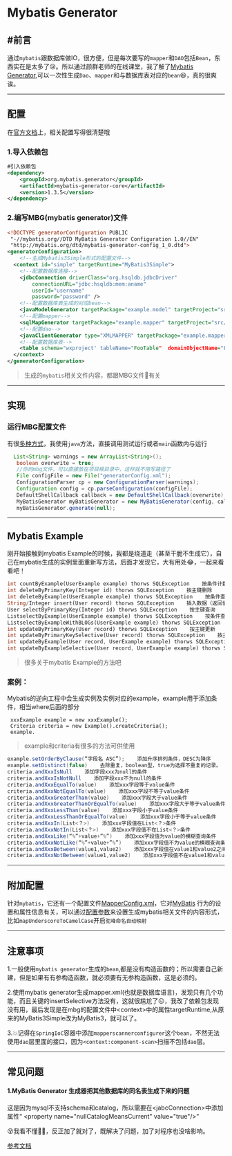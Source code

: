 # Mybatis Generator

## #前言

通过`mybatis`跟数据库做IO，很方便，但是每次要写的`mapper`和`DAO`包括`Bean`，东西实在是太多了:cry:。所以通过颜群老师的在线课堂，我了解了<span class="ljspan ljspan-reverse ljspan-blue">[Mybatis Generator](http://mybatis.org/generator/index.html)</span>,可以一次性生成`Dao`、`mapper`和与数据库表对应的`bean`:laughing:，真的很爽诶。

<!--more-->

<hr>

## 配置

在<span class="ljspan ljspan-blue">[官方文档](http://mybatis.org/generator/quickstart.html)</span>上，相关配置写得很清楚哦

### 1.导入依赖包

```xml
#引入依赖包
<dependency>
    <groupId>org.mybatis.generator</groupId>
    <artifactId>mybatis-generator-core</artifactId>
    <version>1.3.5</version>
</dependency> 
```

### 2.编写MBG(mybatis generator)文件

```xml
<!DOCTYPE generatorConfiguration PUBLIC
 "-//mybatis.org//DTD MyBatis Generator Configuration 1.0//EN"
 "http://mybatis.org/dtd/mybatis-generator-config_1_0.dtd">
<generatorConfiguration>
    <!--生成Mybatis3Simple形式的配置文件-->
  <context id="simple" targetRuntime="MyBatis3Simple">
    <!--配置数据库连接-->
    <jdbcConnection driverClass="org.hsqldb.jdbcDriver"
        connectionURL="jdbc:hsqldb:mem:aname"
        userId="username"
        password="password" />
	<!--配置数据库表生成的对应bean-->
    <javaModelGenerator targetPackage="example.model" targetProject="src/main/java"/>
	<!--配置mapper-->
    <sqlMapGenerator targetPackage="example.mapper" targetProject="src/main/resources"/>
	<!--配置dao-->
    <javaClientGenerator type="XMLMAPPER" targetPackage="example.mapper" targetProject="src/main/java"/>
	<!--配置数据库表-->
    <table schema="wxproject' tableName="FooTable"  domainObjectName="FooTable" />
  </context>
</generatorConfiguration>
```

>生成的`mybatis`相关文件内容，都跟MBG文件:eyes:有关

<hr>

## 实现

### 运行MBG配置文件

有很[多种方式](http://mybatis.org/generator/running/running.html)，我使用`java`方法，直接调用测试运行或者`main`函数内与运行

```java
  List<String> warnings = new ArrayList<String>();
   boolean overwrite = true;
   //你的mbg文件，可以直接放在项目根目录中，这样就不用写路径了
   File configFile = new File("generatorConfig.xml");
   ConfigurationParser cp = new ConfigurationParser(warnings);
   Configuration config = cp.parseConfiguration(configFile);
   DefaultShellCallback callback = new DefaultShellCallback(overwrite);
   MyBatisGenerator myBatisGenerator = new MyBatisGenerator(config, callback, warnings);
   myBatisGenerator.generate(null);
```

<hr>

## Mybatis Example

刚开始接触到<span class="ljspan ljspan-green">mybatis Example</span>的时候，我都是绕道走（甚至干脆不生成它），自己在mybatis生成的实例里面重新写方法，后面才发现它，大有用处:joy:，一起来看看吧！

```dart
int countByExample(UserExample example) thorws SQLException    按条件计数
int deleteByPrimaryKey(Integer id) thorws SQLException    按主键删除
int deleteByExample(UserExample example) thorws SQLException    按条件查询
String/Integer insert(User record) thorws SQLException    插入数据（返回值为ID）
User selectByPrimaryKey(Integer id) thorws SQLException    按主键查询
ListselectByExample(UserExample example) thorws SQLException    按条件查询
ListselectByExampleWithBLOGs(UserExample example) thorws SQLException    按条件查询（包括BLOB字段）。只有当数据表中的字段类型有为二进制的才会产生。
int updateByPrimaryKey(User record) thorws SQLException    按主键更新
int updateByPrimaryKeySelective(User record) thorws SQLException    按主键更新值不为null的字段
int updateByExample(User record, UserExample example) thorws SQLException    按条件更新
int updateByExampleSelective(User record, UserExample example) thorws SQLException    按条件更新值不为null的字段
```

> 很多关于<span class="ljspan ljspan-green">mybatis Example</span>的方法吧

### 案例：

Mybatis的逆向工程中会生成实例及实例对应的example，example用于添加条件，相当where后面的部分

```
 xxxExample example = new xxxExample();
 Criteria criteria = new Example().createCriteria();
 example.
```

> example和criteria有很多的方法可供使用

```csharp
example.setOrderByClause(“字段名 ASC”);    添加升序排列条件，DESC为降序
example.setDistinct(false)    去除重复，boolean型，true为选择不重复的记录。
criteria.andXxxIsNull    添加字段xxx为null的条件
criteria.andXxxIsNotNull    添加字段xxx不为null的条件
criteria.andXxxEqualTo(value)    添加xxx字段等于value条件
criteria.andXxxNotEqualTo(value)    添加xxx字段不等于value条件
criteria.andXxxGreaterThan(value)    添加xxx字段大于value条件
criteria.andXxxGreaterThanOrEqualTo(value)    添加xxx字段大于等于value条件
criteria.andXxxLessThan(value)    添加xxx字段小于value条件
criteria.andXxxLessThanOrEqualTo(value)    添加xxx字段小于等于value条件
criteria.andXxxIn(List<？>)    添加xxx字段值在List<？>条件
criteria.andXxxNotIn(List<？>)    添加xxx字段值不在List<？>条件
criteria.andXxxLike(“%”+value+”%”)    添加xxx字段值为value的模糊查询条件
criteria.andXxxNotLike(“%”+value+”%”)    添加xxx字段值不为value的模糊查询条件
criteria.andXxxBetween(value1,value2)    添加xxx字段值在value1和value2之间条件
criteria.andXxxNotBetween(value1,value2)    添加xxx字段值不在value1和value2之间条件
```


<hr>


## 附加配置

针对`mybatis`，它还有一个配置文件[MapperConfig.xml](http://mybatis.org/generator/afterRunning.html)，它对<span class="ljspan ljspan-black">[MyBatis](https://mybatis.org/mybatis-3/zh/index.html) </span>行为的设置和属性信息有关，可以通过<span class="ljspan ljspan-reverse ljspan-black">[配置参数](https://mybatis.org/mybatis-3/zh/configuration.html#settings)</span>来设置生成mybatis相关文件的内容形式，比如`mapUnderscoreToCamelCase`开启`驼峰命名自动映射`

<hr>

## 注意事项

1.一般使用`mybatis generator`生成的`bean`,都是没有构造函数的；所以需要自己新建，但是如果有有参构造函数，就必须要有无参构造函数，这是必须的。

2.使用mybatis generator生成mapper.xml(也就是数据库语言)，发现只有几个功能，而且关键的insertSelective方法没有，这就很尴尬了:confounded:，我改了依赖包发现没有用，最后发现是在mbg的配置文件中\<context>中的属性targetRuntime,从原来的MyBatis3Simple改为MyBatis3，就可以了。

3.:boom:记得在`SpringIoC`容器中添加`mapperscannerconfigurer`这个`bean`，不然无法使用`dao`层里面的接口，因为`<context:component-scan>`扫描不包括`dao`层。

<hr>

## 常见问题

#### **1.MyBatis Generator 生成器把其他数据库的同名表生成下来的问题**

这是因为mysql不支持schema和catalog，所以需要在\<jabcConnection>中添加属性“ \<property name="nullCatalogMeansCurrent" value="true"/>”

:dizzy_face:我看不懂:turtle::turtle:，反正加了就对了，既解决了问题，加了对程序也没啥影响。

[参考文档](https://blog.csdn.net/qq_40233736/article/details/83314596)